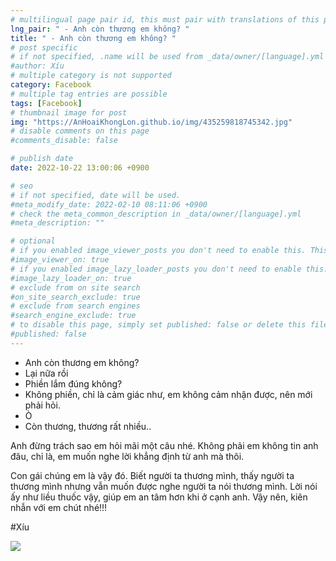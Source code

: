 ```yaml
---
# multilingual page pair id, this must pair with translations of this page. (This name must be unique)
lng_pair: " - Anh còn thương em không? "
title: " - Anh còn thương em không? "
# post specific
# if not specified, .name will be used from _data/owner/[language].yml
#author: Xíu
# multiple category is not supported
category: Facebook
# multiple tag entries are possible
tags: [Facebook]
# thumbnail image for post
img: "https://AnHoaiKhongLon.github.io/img/435259818745342.jpg"
# disable comments on this page
#comments_disable: false

# publish date
date: 2022-10-22 13:00:06 +0900

# seo
# if not specified, date will be used.
#meta_modify_date: 2022-02-10 08:11:06 +0900
# check the meta_common_description in _data/owner/[language].yml
#meta_description: ""

# optional
# if you enabled image_viewer_posts you don't need to enable this. This is only if image_viewer_posts = false
#image_viewer_on: true
# if you enabled image_lazy_loader_posts you don't need to enable this. This is only if image_lazy_loader_posts = false
#image_lazy_loader_on: true
# exclude from on site search
#on_site_search_exclude: true
# exclude from search engines
#search_engine_exclude: true
# to disable this page, simply set published: false or delete this file
#published: false
---
```


<!-- outline-start -->

- Anh còn thương em không?
- Lại nữa rồi
- Phiền lắm đúng không?
- Không phiền, chỉ là cảm giác như, em không cảm nhận được, nên mới phải hỏi.
- Ò
- Còn thương, thương rất nhiều..

Anh đừng trách sao em hỏi mãi một câu nhé. Không phải em không tin anh đâu, chỉ là, em muốn nghe lời khẳng định từ anh mà thôi.

Con gái chúng em là vậy đó. Biết người ta thương mình, thấy người ta thương mình nhưng vẫn muốn được nghe người ta nói thương mình. Lời nói ấy như liều thuốc vậy, giúp em an tâm hơn khi ở cạnh anh. Vậy nên, kiên nhẫn với em chút nhé!!!

#Xíu

<!-- outline-end -->

<img src= "https://AnHoaiKhongLon.github.io/img/435259818745342.jpg">